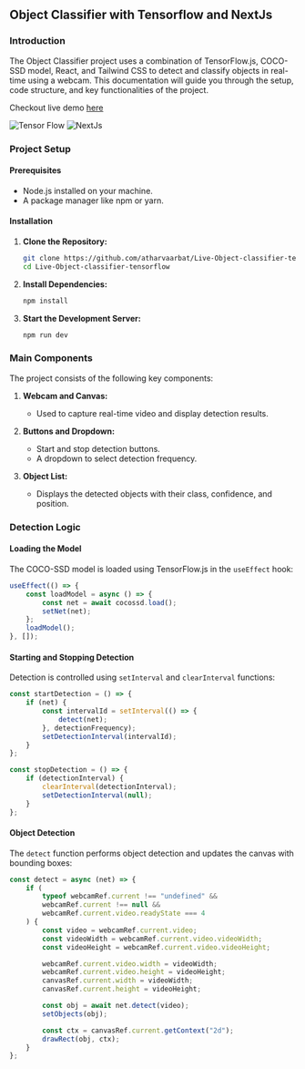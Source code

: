 ## Object Classifier with Tensorflow and NextJs

### Introduction

The Object Classifier project uses a combination of TensorFlow.js, COCO-SSD model, React, and Tailwind CSS to detect and classify objects in real-time using a webcam. This documentation will guide you through the setup, code structure, and key functionalities of the project.

Checkout live demo [here](https://live-object-classifier-tensorflow.vercel.app/)

![Tensor Flow](https://www.gstatic.com/devrel-devsite/prod/vc5df62aff689c916c31b2ac1e49a7e8c5ecada1bb13dcdd68aaefb1e1e9b9ec0/tensorflow/images/lockup.svg)
![NextJs](https://assets.awwwards.com/awards/element/2022/09/6313eaf4b41bd275260216.png)

### Project Setup

#### Prerequisites

- Node.js installed on your machine.
- A package manager like npm or yarn.

#### Installation

1. **Clone the Repository:**

   ```sh
   git clone https://github.com/atharvaarbat/Live-Object-classifier-tensorflow.git
   cd Live-Object-classifier-tensorflow
   ```

2. **Install Dependencies:**

   ```sh
   npm install
   ```

3. **Start the Development Server:**

   ```sh
   npm run dev
   ```

### Main Components

The project consists of the following key components:

1. **Webcam and Canvas:**

   - Used to capture real-time video and display detection results.

2. **Buttons and Dropdown:**

   - Start and stop detection buttons.
   - A dropdown to select detection frequency.

3. **Object List:**

   - Displays the detected objects with their class, confidence, and position.

### Detection Logic

#### Loading the Model

The COCO-SSD model is loaded using TensorFlow.js in the `useEffect` hook:

```jsx
useEffect(() => {
    const loadModel = async () => {
        const net = await cocossd.load();
        setNet(net);
    };
    loadModel();
}, []);
```

#### Starting and Stopping Detection

Detection is controlled using `setInterval` and `clearInterval` functions:

```jsx
const startDetection = () => {
    if (net) {
        const intervalId = setInterval(() => {
            detect(net);
        }, detectionFrequency);
        setDetectionInterval(intervalId);
    }
};

const stopDetection = () => {
    if (detectionInterval) {
        clearInterval(detectionInterval);
        setDetectionInterval(null);
    }
};
```

#### Object Detection

The `detect` function performs object detection and updates the canvas with bounding boxes:

```jsx
const detect = async (net) => {
    if (
        typeof webcamRef.current !== "undefined" &&
        webcamRef.current !== null &&
        webcamRef.current.video.readyState === 4
    ) {
        const video = webcamRef.current.video;
        const videoWidth = webcamRef.current.video.videoWidth;
        const videoHeight = webcamRef.current.video.videoHeight;

        webcamRef.current.video.width = videoWidth;
        webcamRef.current.video.height = videoHeight;
        canvasRef.current.width = videoWidth;
        canvasRef.current.height = videoHeight;

        const obj = await net.detect(video);
        setObjects(obj);

        const ctx = canvasRef.current.getContext("2d");
        drawRect(obj, ctx);
    }
};
```

